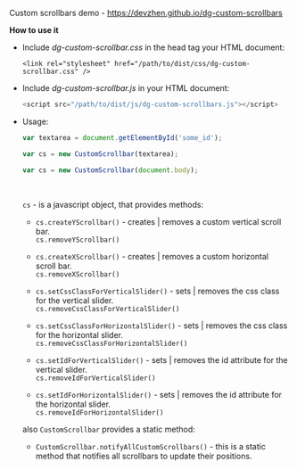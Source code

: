 Custom scrollbars demo - https://devzhen.github.io/dg-custom-scrollbars

**How to use it**

* Include *dg-custom-scrollbar.css* in the head tag your HTML document:
    ```
    <link rel="stylesheet" href="/path/to/dist/css/dg-custom-scrollbar.css" />
    ```
* Include *dg-custom-scrollbar.js* in your HTML document:
    ``` javascript
    <script src="/path/to/dist/js/dg-custom-scrollbars.js"></script>
    ```
* Usage:
    ```javascript
    var textarea = document.getElementById('some_id');
  
    var cs = new CustomScrollbar(textarea);
    ```
    ```javascript
    var cs = new CustomScrollbar(document.body);
    ```
    <br>
    
    `cs` - is a javascript object, that provides methods:
    
    * `cs.createYScrollbar()`       - creates | removes a custom vertical scroll bar.<br>
      `cs.removeYScrollbar()`
      
    * `cs.createXScrollbar()`       - creates | removes a custom horizontal scroll bar.<br> 
      `cs.removeXScrollbar()`
      
    * `cs.setCssClassForVerticalSlider()`       - sets | removes the css class for the vertical slider.<br>
      `cs.removeCssClassForVerticalSlider()`
      
    * `cs.setCssClassForHorizontalSlider()`     - sets | removes the css class for the horizontal slider.<br>
      `cs.removeCssClassForHorizontalSlider()`
      
    * `cs.setIdForVerticalSlider()`     - sets | removes the id attribute for the vertical slider.<br>
      `cs.removeIdForVerticalSlider()`
      
    * `cs.setIdForHorizontalSlider()`   - sets | removes the id attribute for the horizontal slider.<br>
      `cs.removeIdForHorizontalSlider()`
    
    also `CustomScrollbar` provides a static method:
    
    * `CustomScrollbar.notifyAllCustomScrollbars()` - this is a static method that notifies all scrollbars to update their positions.